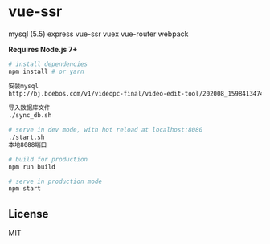 # vue-ssr
mysql (5.5)
express
vue-ssr
vuex
vue-router
webpack

**Requires Node.js 7+**

``` bash
# install dependencies
npm install # or yarn

安装mysql
http://bj.bcebos.com/v1/videopc-final/video-edit-tool/202008_1598413474941_10787792_mysql-5.5.61-winx64.jpg (另存为到本地后缀改为rar解压即可)

导入数据库文件
./sync_db.sh

# serve in dev mode, with hot reload at localhost:8080
./start.sh
本地8088端口

# build for production
npm run build

# serve in production mode
npm start
```

## License

MIT
